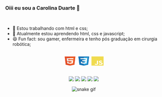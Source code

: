 ### Oiii eu sou a Carolina Duarte 👋

</br>

- 🔭 Estou trabalhando com html e css;
- 🌱 Atualmente estou aprendendo html, css e javascript;
- 😄 Fun fact: sou gamer, enfermeira e tenho pós graduação em cirurgia robótica;

<div align="center">
  <div style="display: inline_block"><br>
  <img align="center" alt="Rafa-HTML" height="30" width="40" src="https://raw.githubusercontent.com/devicons/devicon/master/icons/html5/html5-original.svg">
  <img align="center" alt="Rafa-CSS" height="30" width="40" src="https://raw.githubusercontent.com/devicons/devicon/master/icons/css3/css3-original.svg">
  <img align="center" alt="Rafa-Js" height="30" width="40" src="https://raw.githubusercontent.com/devicons/devicon/master/icons/javascript/javascript-plain.svg">
</div>

</br>
</br>

<div align="center">
  <a href="https://instagram.com/carolinadlopes" target="_blank"><img src="https://img.shields.io/badge/Instagram-E4405F?style=for-the-badge&logo=instagram&logoColor=white" target="_blank"></a>
 	<a href="https://www.twitch.tv/krolplays" target="_blank"><img src="https://img.shields.io/badge/Twitch-9146FF?style=for-the-badge&logo=twitch&logoColor=white" target="_blank"></a>
  <a href="[https://discord.gg/wagxzStdcR](https://discord.gg/Bk7rFyd7UN)" target="_blank"><img src="https://img.shields.io/badge/Discord-7289DA?style=for-the-badge&logo=discord&logoColor=white" target="_blank"></a> 
  <a href = "carolinaduartelopes@hotmail.com"><img src="https://img.shields.io/badge/-Gmail-%23333?style=for-the-badge&logo=gmail&logoColor=white" target="_blank"></a>
  <a href="https://www.linkedin.com/in/carolinadlopes" target="_blank"><img src="https://img.shields.io/badge/LinkedIn-0077B5?style=for-the-badge&logo=linkedin&logoColor=white" target="_blank"></a> 
  
![snake gif](https://github.com/carolinadlopes/carolinadlopes/blob/output/github-contribution-grid-snake.svg)
  
 </div>
 
 
